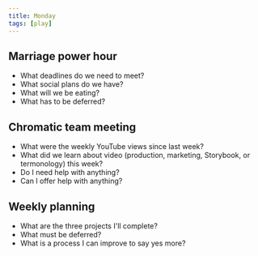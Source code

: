 ```yaml
---
title: Monday
tags: [play]
---
```


## Marriage power hour

- What deadlines do we need to meet?
- What social plans do we have?
- What will we be eating?
- What has to be deferred?

## Chromatic team meeting

- What were the weekly YouTube views since last week?
- What did we learn about video (production, marketing, Storybook, or termonology) this week?
- Do I need help with anything?
- Can I offer help with anything?

## Weekly planning

- What are the three projects I'll complete?
- What must be deferred?
- What is a process I can improve to say yes more?
